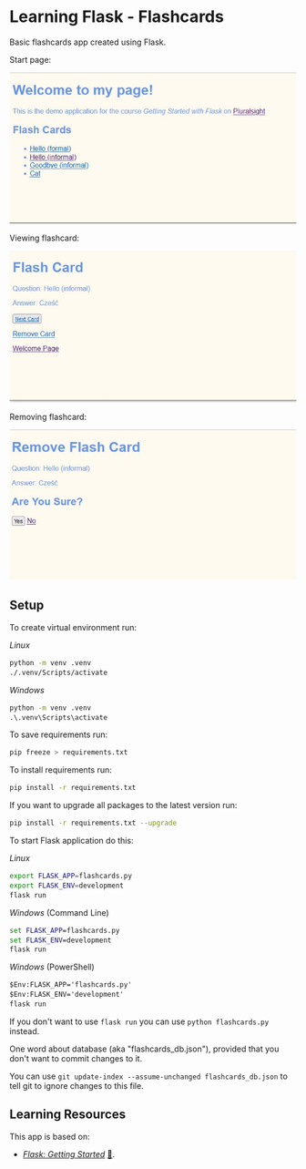 # Learning Flask - Flashcards

Basic flashcards app created using Flask.

Start page:

![Start page](./img/flashcards_01.JPG)

Viewing flashcard:

![Viewing flashcard](./img/flashcards_02.JPG)

Removing flashcard:

![Removing flashcard](./img/flashcards_03.JPG)

## Setup

To create virtual environment run:

_Linux_

```bash
python -m venv .venv
./.venv/Scripts/activate
```

_Windows_

```cmd
python -m venv .venv
.\.venv\Scripts\activate
```

To save requirements run:

```bash
pip freeze > requirements.txt
```

To install requirements run:

```bash
pip install -r requirements.txt
```

If you want to upgrade all packages to the latest version run:

```bash
pip install -r requirements.txt --upgrade
```

To start Flask application do this:

_Linux_

```bash
export FLASK_APP=flashcards.py
export FLASK_ENV=development
flask run
```

_Windows_ (Command Line)

```cmd
set FLASK_APP=flashcards.py
set FLASK_ENV=development
flask run
```

_Windows_ (PowerShell)

```cmd
$Env:FLASK_APP='flashcards.py'
$Env:FLASK_ENV='development'
flask run
```

If you don't want to use `flask run` you can use `python flashcards.py` instead.

One word about database (aka "flashcards_db.json"), provided that you don't want to commit changes to it.

You can use `git update-index --assume-unchanged flashcards_db.json` to tell git to ignore changes to this file.

## Learning Resources

This app is based on:

- _[Flask: Getting Started](https://app.pluralsight.com/library/courses/flask-getting-started/table-of-contents)_ [:file_folder:](https://app.pluralsight.com/library/courses/flask-getting-started/exercise-files).
